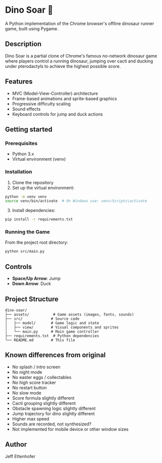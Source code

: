# Dino Soar 🦖

A Python implementation of the Chrome browser's offline dinosaur runner game, built using Pygame.

## Description

Dino Soar is a partial clone of Chrome's famous no-network dinosaur game where players control a running dinosaur, jumping over cacti and ducking under pterodactyls to achieve the highest possible score.

## Features

- MVC (Model-View-Controller) architecture
- Frame-based animations and sprite-based graphics
- Progressive difficulty scaling
- Sound effects
- Keyboard controls for jump and duck actions

## Getting started

### Prerequisites

- Python 3.x
- Virtual environment (venv)

### Installation

1. Clone the repository
2. Set up the virtual environment:
```bash
python -m venv venv
source venv/bin/activate  # On Windows use: venv\Scripts\activate
```
3. Install dependencies:
```bash
pip install -r requirements.txt
```

### Running the Game

From the project root directory:
```bash
python src/main.py
```

## Controls

- **Space/Up Arrow**: Jump
- **Down Arrow**: Duck

## Project Structure

```
dino-soar/
├── assets/           # Game assets (images, fonts, sounds)
├── src/             # Source code
│   ├── model/       # Game logic and state
│   ├── view/        # Visual components and sprites
│   └── main.py      # Main game controller
├── requirements.txt  # Python dependencies
└── README.md        # This file
```

## Known differences from original

- No splash / intro screen
- No night mode
- No easter eggs / collectables
- No high score tracker
- No restart button
- No slow mode
- Score formula slightly different
- Cacti grouping slightly different
- Obstacle spawning logic slightly different
- Jump trajectory for dino slightly different
- Higher max speed
- Sounds are recorded, not synthesized?
- Not implemented for mobile device or other window sizes

## Author

Jeff Ettenhofer

